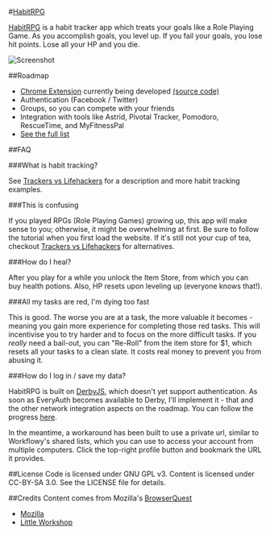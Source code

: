 #[HabitRPG](http://habitrpg.com/)

[HabitRPG](http://habitrpg.com/) is a habit tracker app which treats your goals like a Role Playing Game. As you accomplish goals, you level up. If you fail your goals, you lose hit points. Lose all your HP and you die.

![Screenshot](https://www.evernote.com/shard/s17/sh/ca83638e-191f-4648-bc5d-529645b3ec47/32534a827a66d3ee9e4f7c4389ec0f5f/res/2212ac3f-ee49-4075-bdf7-253876f0de5e/habitrpg_screen-20120904-232117.jpg.jpg "Screenshot")

##Roadmap
* [Chrome Extension](https://chrome.google.com/webstore/detail/pidkmpibnnnhneohdgjclfdjpijggmjj) currently being developed [(source code)](https://github.com/lefnire/habitrpg-chrome)
* Authentication (Facebook / Twitter)
* Groups, so you can compete with your friends
* Integration with tools like Astrid, Pivotal Tracker, Pomodoro, RescueTime, and MyFitnessPal
* [See the full list](https://workflowy.com/shared/cd06313a-7c93-ae5f-ae55-e64cae0556e4/)

##FAQ

###What is habit tracking?

See [Trackers vs Lifehackers](http://blog.beeminder.com/trackhack/) for a description and more habit tracking examples.
  
###This is confusing

If you played RPGs (Role Playing Games) growing up, this app will make sense to you; otherwise, it might be overwhelming at first. Be sure to follow the tutorial when you first load the website. If it's still not your cup of tea, checkout [Trackers vs Lifehackers](http://blog.beeminder.com/trackhack/) for alternatives.

###How do I heal?

After you play for a while you unlock the Item Store, from which you can buy health potions. Also, HP resets upon leveling up (everyone knows that!).
  
###All my tasks are red, I'm dying too fast

This is good. The worse you are at a task, the more valuable it becomes - meaning you gain more experience for completing those red tasks. This will incentivise you to try harder and to focus on the more difficult tasks. If you *really* need a bail-out, you can "Re-Roll" from the item store for $1, which resets all your tasks to a clean slate. It costs real money to prevent you from abusing it.
  
###How do I log in / save my data?

HabitRPG is built on [DerbyJS](http://derbyjs.com/), which doesn't yet support authentication. As soon as EveryAuth becomes available to Derby, I'll implement it - that and the other network integration aspects on the roadmap. You can follow the progress [here](https://github.com/lefnire/habitrpg/issues/3).

In the meantime, a workaround has been built to use a private url, similar to Workflowy's shared lists, which you can use to access your account from multiple computers. Click the top-right profile button and bookmark the URL it provides.

##License
Code is licensed under GNU GPL v3. Content is licensed under CC-BY-SA 3.0.
See the LICENSE file for details.


##Credits
Content comes from Mozilla's [BrowserQuest](http://browserquest.mozilla.org/) 

* [Mozilla](http://mozilla.org)
* [Little Workshop](http://www.littleworkshop.fr)